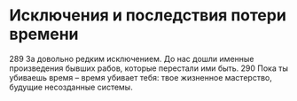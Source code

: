 # Исключения и последствия потери времени

289 За довольно редким исключением. До нас дошли именные произведения бывших рабов, которые перестали ими быть. 
290 Пока ты убиваешь время – время убивает тебя: твое жизненное мастерство, будущие несозданные системы.
